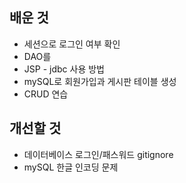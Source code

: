 ## 배운 것

* 세션으로 로그인 여부 확인
* DAO를 
* JSP - jdbc 사용 방법
* mySQL로 회원가입과 게시판 테이블 생성
* CRUD 연습

## 개선할 것

* 데이터베이스 로그인/패스워드 gitignore
* mySQL 한글 인코딩 문제
